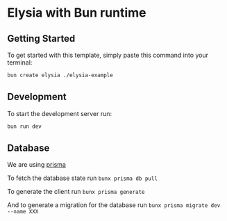 # Elysia with Bun runtime

## Getting Started
To get started with this template, simply paste this command into your terminal:
```bash
bun create elysia ./elysia-example
```

## Development
To start the development server run:
```bash
bun run dev
```

## Database

We are using [prisma](https://www.prisma.io/docs/getting-started/quickstart)

To fetch the database state run `bunx prisma db pull`

To generate the client run `bunx prisma generate`

And to generate a migration for the database run `bunx prisma migrate dev --name XXX`